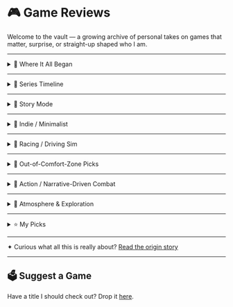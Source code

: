 # 🎮 Game Reviews

Welcome to the vault — a growing archive of personal takes on games that matter, surprise, or straight-up shaped who I am.

---

<details>
<summary>🌟 Where It All Began</summary>

> The first game that made me a gamer.  
> The first swing, the first suit, the first moment I *got it*.

- [🕷️ Marvel’s Spider-Man](games/sm.md)  
  _A game that wasn’t just fun — it was foundational._  
- [⛏️ Minecraft](games/minecraft.md) 
  _The sandbox that taught me how to explore, create, and imagine._

</details>

---

<details>
<summary>🧬 Series Timeline</summary>

> Following the evolution — from webbed origins to symbiote legacy.

- [Marvel’s Spider-Man](games/sm.md)  
- [Spider-Man: Miles Morales](games/smmm.md)  
- [Spider-Man 2](games/sm2.md)

</details>

---

<details>
<summary>📖 Story Mode</summary>

Narrative-driven, emotion-forward — where the pacing is as important as the plot.

- [Firewatch](games/firewatch.md)  
- [Road 96](games/road-96.md)  
- [Marvel’s Spider-Man](games/sm.md)  
- [Miles Morales](games/smmm.md)  
- [Ghost of Tsushima](games/ghost.md)

</details>

---

<details>
<summary>🎨 Indie / Minimalist</summary>

Design-forward games that lean into mood, mechanics, or both.

- [art of rally](games/art-of-rally.md)  
- [Marvel’s Spider-Man 2](games/sm2.md)  
- [Stray](games/stray.md)

</details>

---

<details>
<summary>🚗 Racing / Driving Sim</summary>

The joy of motion, traction, and track familiarity.

- [art of rally](games/art-of-rally.md)  
- [Gran Turismo 7](games/gt7.md)  
- [Test Drive Unlimited Solar Crown](games/tdusc.md)

</details>

---

<details>
<summary>🤖 Out-of-Comfort-Zone Picks</summary>

Games that weren’t “my thing” — but earned my respect anyway.

- [Titanfall 2](games/titanfall2.md)  
- [Squirrel with a Gun](games/squirrel-with-a-gun.md)

</details>

---

<details>
<summary>🔫 Action / Narrative-Driven Combat</summary>

Stylized chaos with tight mechanics and heavy stakes.

- [Call of Duty: Black Ops Cold War](games/codbocw.md)  
- [Spider-Man 2](games/sm.md)  
- [Titanfall 2](games/titanfall-2.md)  
- [Ghost of Tsushima](games/ghost.md)

</details>

---

<details>
<summary>🌌 Atmosphere & Exploration</summary>

Games that thrive on mood, immersion, or strange beauty.

- [Ghost of Tsushima](games/ghost.md) 
- [Stray](games/stray.md) 
- [Squirrel with a Gun](games/squirrel-with-a-gun.md)

</details>

---

<details>
<summary>⭐ My Picks</summary>

> Games that stuck with me — emotionally, mechanically, or philosophically.

- [Firewatch](games/firewatch.md)  
- [Marvel’s Spider-Man](games/sm.md)  
- [art of rally](games/art-of-rally.md)  
- [Marvel’s Spider-Man 2](games/sm2.md)  
- [Ghost of Tsushima](games/ghost.md
- [Minecraft](games/minecraft.md)

</details>

---

✦ Curious what all this is really about? [Read the origin story](about-the-vault.md)

---

## 🗳️ Suggest a Game

Have a title I should check out? Drop it [here](suggestions.md).